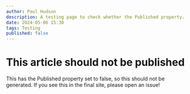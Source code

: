 ```yaml
---
author: Paul Hudson
description: A testing page to check whether the Published property.
date: 2024-05-06 15:30
tags: Testing
published: false
---
```

# This article should not be published

This has the Published property set to false, so this should not be generated. If you see this in the final site, please open an issue!
